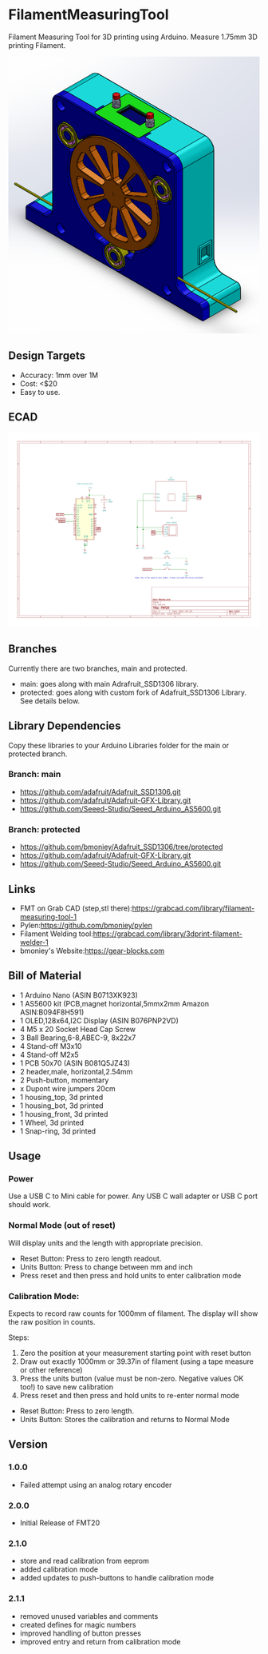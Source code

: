 # FilamentMeasuringTool
Filament Measuring Tool for 3D printing using Arduino.
Measure 1.75mm 3D printing Filament.

 ![MainPage](https://github.com/bmoniey/FilamentMeasuringTool/blob/main/gallery/fmt20_assy.png?raw=true)

## Design Targets

* Accuracy: 1mm over 1M
* Cost: <$20
* Easy to use. 

## ECAD

![ECAD](https://github.com/bmoniey/FilamentMeasuringTool/blob/main/design/ecad/fmt.svg)

## Branches

Currently there are two branches, main and protected.

* main: goes along with main Adrafruit_SSD1306 library.
* protected: goes along with custom fork of Adafruit_SSD1306 Library. See details below.

## Library Dependencies

Copy these libraries to your Arduino Libraries folder for the main or protected branch.

### Branch: main

* https://github.com/adafruit/Adafruit_SSD1306.git
* https://github.com/adafruit/Adafruit-GFX-Library.git
* https://github.com/Seeed-Studio/Seeed_Arduino_AS5600.git

### Branch: protected

* https://github.com/bmoniey/Adafruit_SSD1306/tree/protected
* https://github.com/adafruit/Adafruit-GFX-Library.git
* https://github.com/Seeed-Studio/Seeed_Arduino_AS5600.git

## Links

* FMT on Grab CAD (step,stl there):https://grabcad.com/library/filament-measuring-tool-1
* Pylen:https://github.com/bmoniey/pylen
* Filament Welding tool:https://grabcad.com/library/3dprint-filament-welder-1
* bmoniey's Website:https://gear-blocks.com

## Bill of Material

- 1 Arduino Nano (ASIN B0713XK923)
- 1 AS5600 kit (PCB,magnet horizontal,5mmx2mm Amazon ASIN:B094F8H591)
- 1 OLED,128x64,I2C Display (ASIN B076PNP2VD)
- 4 M5 x 20 Socket Head Cap Screw
- 3 Ball Bearing,6-8,ABEC-9, 8x22x7 
- 4 Stand-off M3x10
- 4 Stand-off M2x5
- 1 PCB 50x70 (ASIN B081Q5JZ43)
- 2 header,male, horizontal,2.54mm 
- 2 Push-button, momentary
- x Dupont wire jumpers 20cm
- 1 housing_top, 3d printed
- 1 housing_bot, 3d printed
- 1 housing_front, 3d printed
- 1 Wheel, 3d printed
- 1 Snap-ring, 3d printed

## Usage

### Power

Use a USB C to Mini cable for power. Any USB C wall adapter or USB C port should work.
	
### Normal Mode (out of reset)

Will display units and the length with appropriate precision.

- Reset Button: Press to zero length readout.
- Units Button: Press to change between mm and inch
- Press reset and then press and hold units to enter calibration mode

### Calibration Mode:

Expects to record raw counts for 1000mm of filament. The display will show the raw position in counts.

Steps:
1. Zero the position at your measurement starting point with reset button
2. Draw out exactly 1000mm or 39.37in of filament (using a tape measure or other reference)
3. Press the units button (value must be non-zero. Negative values OK too!) to save new calibration
4. Press reset and then press and hold units to re-enter normal mode

- Reset Button: Press to zero length.  
- Units Button: Stores the calibration and returns to Normal Mode

## Version

### 1.0.0
- Failed attempt using an analog rotary encoder

### 2.0.0
- Initial Release of FMT20

### 2.1.0 
- store and read calibration from eeprom
- added calibration mode
- added updates to push-buttons to handle calibration mode

### 2.1.1
- removed unused variables and comments
- created defines for magic numbers
- improved handling of button presses
- improved entry and return from calibration mode

